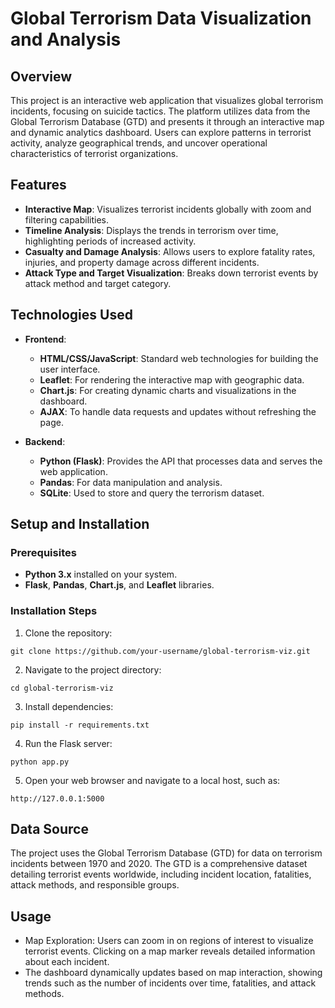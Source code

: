 # Global Terrorism Data Visualization and Analysis

## Overview
This project is an interactive web application that visualizes global terrorism incidents, focusing on suicide tactics. The platform utilizes data from the Global Terrorism Database (GTD) and presents it through an interactive map and dynamic analytics dashboard. Users can explore patterns in terrorist activity, analyze geographical trends, and uncover operational characteristics of terrorist organizations.

## Features
- **Interactive Map**: Visualizes terrorist incidents globally with zoom and filtering capabilities.
- **Timeline Analysis**: Displays the trends in terrorism over time, highlighting periods of increased activity.
- **Casualty and Damage Analysis**: Allows users to explore fatality rates, injuries, and property damage across different incidents.
- **Attack Type and Target Visualization**: Breaks down terrorist events by attack method and target category.

## Technologies Used
- **Frontend**:
  - **HTML/CSS/JavaScript**: Standard web technologies for building the user interface.
  - **Leaflet**: For rendering the interactive map with geographic data.
  - **Chart.js**: For creating dynamic charts and visualizations in the dashboard.
  - **AJAX**: To handle data requests and updates without refreshing the page.
  
- **Backend**:
  - **Python (Flask)**: Provides the API that processes data and serves the web application.
  - **Pandas**: For data manipulation and analysis.
  - **SQLite**: Used to store and query the terrorism dataset.

## Setup and Installation

### Prerequisites
- **Python 3.x** installed on your system.
- **Flask**, **Pandas**, **Chart.js**, and **Leaflet** libraries.
  
### Installation Steps
1. Clone the repository:
   
  ```
  git clone https://github.com/your-username/global-terrorism-viz.git
  ```

2. Navigate to the project directory:
  
  ```
  cd global-terrorism-viz
  ```

3. Install dependencies:

  ```
  pip install -r requirements.txt
  ```

4. Run the Flask server:

  ```
  python app.py
  ```

5. Open your web browser and navigate to a local host, such as:

  ```
  http://127.0.0.1:5000
  ```

## Data Source
The project uses the Global Terrorism Database (GTD) for data on terrorism incidents between 1970 and 2020. The GTD is a comprehensive dataset detailing terrorist events worldwide, including incident location, fatalities, attack methods, and responsible groups.

## Usage
- Map Exploration: Users can zoom in on regions of interest to visualize terrorist events. Clicking on a map marker reveals detailed information about each incident.
- The dashboard dynamically updates based on map interaction, showing trends such as the number of incidents over time, fatalities, and attack methods.
